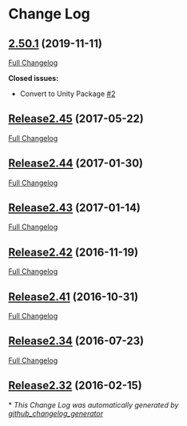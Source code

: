 # Change Log

## [2.50.1](https://github.com/johannesdeml/LeanTween/tree/2.50.1) (2019-11-11)
[Full Changelog](https://github.com/johannesdeml/LeanTween/compare/Release2.45...2.50.1)

**Closed issues:**

- Convert to Unity Package [\#2](https://github.com/JohannesDeml/LeanTween/issues/2)

## [Release2.45](https://github.com/johannesdeml/LeanTween/tree/Release2.45) (2017-05-22)
[Full Changelog](https://github.com/johannesdeml/LeanTween/compare/Release2.44...Release2.45)

## [Release2.44](https://github.com/johannesdeml/LeanTween/tree/Release2.44) (2017-01-30)
[Full Changelog](https://github.com/johannesdeml/LeanTween/compare/Release2.43...Release2.44)

## [Release2.43](https://github.com/johannesdeml/LeanTween/tree/Release2.43) (2017-01-14)
[Full Changelog](https://github.com/johannesdeml/LeanTween/compare/Release2.42...Release2.43)

## [Release2.42](https://github.com/johannesdeml/LeanTween/tree/Release2.42) (2016-11-19)
[Full Changelog](https://github.com/johannesdeml/LeanTween/compare/Release2.41...Release2.42)

## [Release2.41](https://github.com/johannesdeml/LeanTween/tree/Release2.41) (2016-10-31)
[Full Changelog](https://github.com/johannesdeml/LeanTween/compare/Release2.34...Release2.41)

## [Release2.34](https://github.com/johannesdeml/LeanTween/tree/Release2.34) (2016-07-23)
[Full Changelog](https://github.com/johannesdeml/LeanTween/compare/Release2.32...Release2.34)

## [Release2.32](https://github.com/johannesdeml/LeanTween/tree/Release2.32) (2016-02-15)


\* *This Change Log was automatically generated by [github_changelog_generator](https://github.com/skywinder/Github-Changelog-Generator)*
